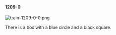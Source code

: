 #### 1209-0
![train-1209-0-0.png](https://github.com/lil-lab/nlvr/raw/master/nlvr/train/images/56/train-1209-0-0.png "train-1209-0-0.png")

There is a box with a blue circle and a black square.
